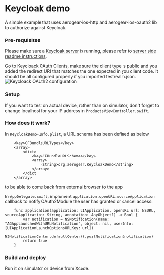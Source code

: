 # Keycloak demo

A simple example that uses aerogear-ios-http and aerogear-ios-oauth2 lib to authorize against Keycloak. 

### Pre-requisites
Please make sure a [Keycloak server](http://www.jboss.org/keycloak) is running, please refer to [server side readme instructions](https://github.com/aerogear/aerogear-backend-cookbook). 

Go to Keycloack OAuth Clients, make sure the client type is public and you added the redirect URI that matches the one expected in you client code. It should be all configured properly if you imported testrealm.json.
![Keycloack OAUth2 configuration](https://github.com/aerogear/aerogear-ios-cookbook/raw/swift/ProductInventory/keycloak-oauth2-condole.png "Keycloack OAuth2 configuration")

### Setup

If you want to test on actual device, rather than on simulator, don't forget to change localhost for your IP address in ```ProductsViewController.swift```.

### How does it work?
In ```KeycloakDemo-Info.plist```, a URL schema has been defined as below

```
	<key>CFBundleURLTypes</key>
	<array>
		<dict>
			<key>CFBundleURLSchemes</key>
			<array>
				<string>org.aerogear.KeycloakDemo</string>
			</array>
		</dict
	</array>
```
to be able to come back from external browser to the app

In ```AppDelegate.swift```, implement ```application:openURL:sourceApplication``` callback to notify OAuth2Module the user has granted or cancel access:


```
    func application(application: UIApplication, openURL url: NSURL, sourceApplication: String, annotation: AnyObject?) -> Bool {
        var notification = NSNotification(name: "AGAppLaunchedWithURLNotification", object: nil, userInfo: [UIApplicationLaunchOptionsURLKey: url])
        NSNotificationCenter.defaultCenter().postNotification(notification)
        return true
    }
```

### Build and deploy
Run it on simulator or device from Xcode.

